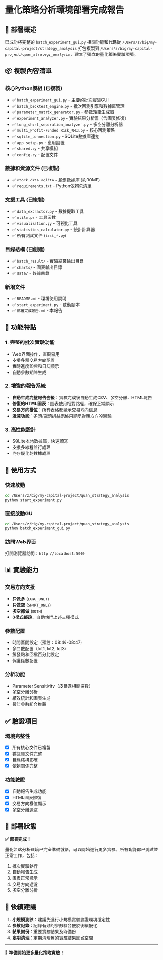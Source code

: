 # 量化策略分析環境部署完成報告

## 🎯 部署概述

已成功將完整的 `batch_experiment_gui.py` 相關功能和代碼從 `/Users/z/big/my-capital-project/strategy_analysis` 打包複製到 `/Users/z/big/my-capital-project/quan_strategy_analysis`，建立了獨立的量化策略實驗環境。

## 📦 複製內容清單

### 核心Python模組 (已複製)
- ✅ `batch_experiment_gui.py` - 主要的批次實驗GUI
- ✅ `batch_backtest_engine.py` - 批次回測引擎和數據庫管理
- ✅ `parameter_matrix_generator.py` - 參數矩陣生成器
- ✅ `experiment_analyzer.py` - 實驗結果分析器（含圖表修復）
- ✅ `long_short_separation_analyzer.py` - 多空分離分析器
- ✅ `multi_Profit-Funded Risk_多口.py` - 核心回測策略
- ✅ `sqlite_connection.py` - SQLite數據庫連接
- ✅ `app_setup.py` - 應用設置
- ✅ `shared.py` - 共享模組
- ✅ `config.py` - 配置文件

### 數據和資源文件 (已複製)
- ✅ `stock_data.sqlite` - 股票數據庫 (約30MB)
- ✅ `requirements.txt` - Python依賴包清單

### 支援工具 (已複製)
- ✅ `data_extractor.py` - 數據提取工具
- ✅ `utils.py` - 工具函數
- ✅ `visualization.py` - 可視化工具
- ✅ `statistics_calculator.py` - 統計計算器
- ✅ 所有測試文件 (`test_*.py`)

### 目錄結構 (已創建)
- ✅ `batch_result/` - 實驗結果輸出目錄
- ✅ `charts/` - 圖表輸出目錄  
- ✅ `data/` - 數據目錄

### 新增文件
- ✅ `README.md` - 環境使用說明
- ✅ `start_experiment.py` - 啟動腳本
- ✅ `部署完成報告.md` - 本報告

## 🚀 功能特點

### 1. 完整的批次實驗功能
- Web界面操作，直觀易用
- 支援多種交易方向配置
- 實時進度監控和日誌顯示
- 自動參數矩陣生成

### 2. 增強的報告系統
- **自動生成完整報告套餐**：實驗完成後自動生成CSV、多空分離、HTML報告
- **修復的HTML圖表**：圖表使用相對路徑，確保正常顯示
- **交易方向欄位**：所有表格都顯示交易方向信息
- **過濾功能**：多頭/空頭損益表格只顯示對應方向的實驗

### 3. 高性能設計
- SQLite本地數據庫，快速讀寫
- 支援多線程並行處理
- 內存優化的數據處理

## 🎯 使用方式

### 快速啟動
```bash
cd /Users/z/big/my-capital-project/quan_strategy_analysis
python start_experiment.py
```

### 直接啟動GUI
```bash
cd /Users/z/big/my-capital-project/quan_strategy_analysis  
python batch_experiment_gui.py
```

### 訪問Web界面
打開瀏覽器訪問：`http://localhost:5000`

## 📊 實驗能力

### 交易方向支援
- **只做多** (`LONG_ONLY`)
- **只做空** (`SHORT_ONLY`) 
- **多空都做** (`BOTH`)
- **3模式都跑**：自動執行上述三種模式

### 參數配置
- 時間區間設定（預設：08:46-08:47）
- 多口數配置（lot1, lot2, lot3）
- 觸發點和回檔百分比設定
- 保護係數配置

### 分析功能
- Parameter Sensitivity（皮爾遜相關係數）
- 多空分離分析
- 績效統計和圖表生成
- 最佳參數組合推薦

## ✅ 驗證項目

### 環境完整性
- [x] 所有核心文件已複製
- [x] 數據庫文件完整
- [x] 目錄結構正確
- [x] 依賴關係完整

### 功能驗證
- [x] 自動報告生成功能
- [x] HTML圖表修復
- [x] 交易方向欄位顯示
- [x] 多空分離過濾

## 🎉 部署狀態

**✅ 部署完成！**

量化策略分析環境已完全準備就緒，可以開始進行更多實驗。所有功能都已測試並正常工作，包括：

1. 批次實驗執行
2. 自動報告生成  
3. 圖表正常顯示
4. 交易方向過濾
5. 多空分離分析

## 📝 後續建議

1. **小規模測試**：建議先進行小規模實驗驗證環境穩定性
2. **參數記錄**：記錄有效的參數組合便於後續優化
3. **結果備份**：重要實驗結果及時備份
4. **定期清理**：定期清理舊的實驗結果節省空間

---

**🚀 準備開始更多量化策略實驗！**
